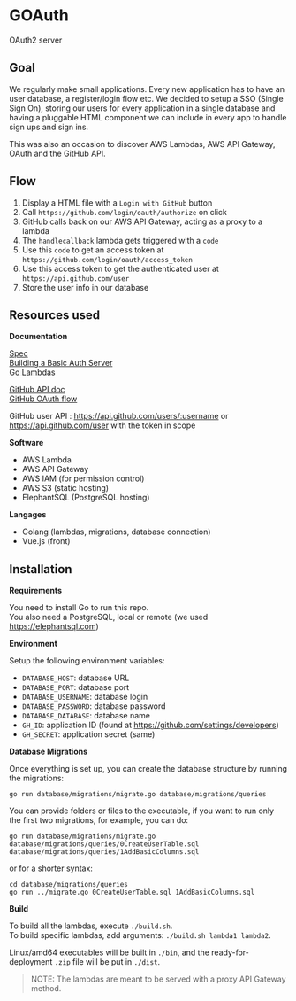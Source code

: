 # GOAuth
OAuth2 server

## Goal

We regularly make small applications. Every new application has to have an user
database, a register/login flow etc. We decided to setup a SSO (Single Sign On),
storing our users for every application in a single database and having a
pluggable HTML component we can include in every app to handle sign ups and sign
ins. 

This was also an occasion to discover AWS Lambdas, AWS API Gateway, OAuth and
the GitHub API.

## Flow

1. Display a HTML file with a `Login with GitHub` button
2. Call `https://github.com/login/oauth/authorize` on click
3. GitHub calls back on our AWS API Gateway, acting as a proxy to a lambda
4. The `handlecallback` lambda gets triggered with a `code`
5. Use this `code` to get an access token at `https://github.com/login/oauth/access_token`
6. Use this access token to get the authenticated user at `https://api.github.com/user`
7. Store the user info in our database

## Resources used

**Documentation**

[Spec](https://tools.ietf.org/html/rfc6749)  
[Building a Basic Auth Server](https://medium.com/google-cloud/understanding-oauth2-and-building-a-basic-authorization-server-of-your-own-a-beginners-guide-cf7451a16f66)  
[Go Lambdas](https://github.com/eawsy/aws-lambda-go)

[GitHub API doc](https://developer.github.com/v3/)  
[GitHub OAuth flow](https://developer.github.com/apps/building-oauth-apps/authorizing-oauth-apps/)

GitHub user API : https://api.github.com/users/:username or 
https://api.github.com/user with the token in scope

**Software**

- AWS Lambda
- AWS API Gateway
- AWS IAM (for permission control)
- AWS S3 (static hosting)
- ElephantSQL (PostgreSQL hosting)

**Langages**

- Golang (lambdas, migrations, database connection)
- Vue.js (front)

## Installation

**Requirements**

You need to install Go to run this repo.  
You also need a PostgreSQL, local or remote (we used https://elephantsql.com)

**Environment**

Setup the following environment variables:

- `DATABASE_HOST`: database URL
- `DATABASE_PORT`: database port
- `DATABASE_USERNAME`: database login
- `DATABASE_PASSWORD`: database password
- `DATABASE_DATABASE`: database name
- `GH_ID`: application ID (found at https://github.com/settings/developers)
- `GH_SECRET`: application secret (same)

**Database Migrations**

Once everything is set up, you can create the database structure by running
the migrations:

```
go run database/migrations/migrate.go database/migrations/queries
```

You can provide folders or files to the executable, if you want to run only the
first two migrations, for example, you can do:

```
go run database/migrations/migrate.go database/migrations/queries/0CreateUserTable.sql database/migrations/queries/1AddBasicColumns.sql
```

or for a shorter syntax:

```
cd database/migrations/queries
go run ../migrate.go 0CreateUserTable.sql 1AddBasicColumns.sql
```

**Build**

To build all the lambdas, execute `./build.sh`.  
To build specific lambdas, add arguments: `./build.sh lambda1 lambda2`.

Linux/amd64 executables will be built in `./bin`, and the ready-for-deployment
`.zip` file will be put in `./dist`.


>NOTE: The lambdas are meant to be served with a proxy API Gateway method.
